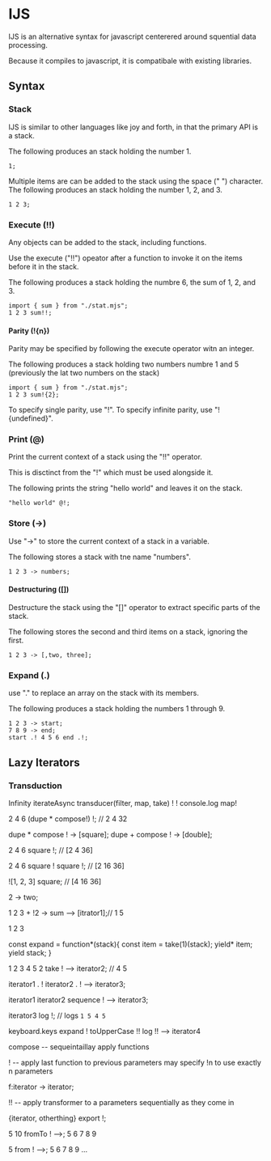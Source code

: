 # IJS

IJS is an alternative syntax for javascript
centerered around squential data processing.

Because it compiles to javascript,
it is compatibale with existing libraries.

## Syntax

### Stack

IJS is similar to other languages like joy and forth,
in that the primary API is a stack.

The following produces an stack holding the number 1.

```
1;
```

Multiple items are can be added to the stack using the space (" ") character.
The following produces an stack holding the number 1, 2, and 3.

```
1 2 3;
```

### Execute (!!)

Any objects can be added to the stack, including functions.

Use the execute ("!!") opeator after a function to invoke it on the items before it in the stack.

The following produces a stack holding the numbre 6, the sum of 1, 2, and 3.

```
import { sum } from "./stat.mjs";
1 2 3 sum!!;
```

#### Parity (!{n})

Parity may be specified by following the execute operator witn an integer.

The following produces a stack holding two numbers numbre 1 and 5 (previously the lat two numbers on the stack)

```
import { sum } from "./stat.mjs";
1 2 3 sum!{2};
```

To specify single parity, use "!".
To specify infinite parity, use "!{undefined}".

### Print (@)

Print the current context of a stack using the "!!" operator.

This is disctinct from the "!" which must be used alongside it.

The following prints the string "hello world" and leaves it on the stack.

```
"hello world" @!;
```

### Store (->)

Use "->" to store the current context of a stack in a variable.

The following stores a stack with tne name "numbers".

```
1 2 3 -> numbers;
```

#### Destructuring ([])

Destructure the stack using the "[]" operator to extract specific parts of the stack.

The following stores the second and third items on a stack, ignoring the first.

```
1 2 3 -> [,two, three];
```

### Expand (.)

use "." to replace an array on the stack with its members.

The following produces a stack holding the numbers 1 through 9.

```
1 2 3 -> start;
7 8 9 -> end;
start .! 4 5 6 end .!;
```

## Lazy Iterators

### Transduction

Infinity iterateAsync transducer(filter, map, take) ! ! console.log map!

2 4 6 (dupe \* compose!) !; // 2 4 32

dupe \* compose ! -> [square];
dupe + compose ! -> [double];

2 4 6 square !; // [2 4 36]

2 4 6 square ! square !; // [2 16 36]

![1, 2, 3] square; // [4 16 36]

2 -> two;

1 2 3 + !2 -> sum --> [itrator1];// 1 5

1 2 3

const expand = function*(stack){
const item = take(1)(stack);
yield* item;
yield stack;
}

1 2 3 4 5 2 take ! --> iterator2; // 4 5

iterator1 . ! iterator2 . ! --> iterator3;

iterator1 iterator2 sequence ! --> iterator3;

iterator3 log !; // logs `1 5 4 5`

keyboard.keys expand ! toUpperCase !! log !! --> iterator4

compose -- sequeintaillay apply functions

! -- apply last function to previous parameters
may specify !n to use exactly n parameters

f:iterator -> iterator;

!! -- apply transformer to a parameters sequentially as they come in

{iterator, otherthing} export !;

5 10 fromTo ! -->; 5 6 7 8 9

5 from ! -->; 5 6 7 8 9 ...

```

```

```

```

```

```
